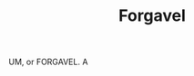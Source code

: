 ---
title: Forgavel
letter: F
permalink: "/definitions/bld-forgavel.html"
body: UM, or FORGAVEL. A
published_at: '2018-07-07'
source: Black's Law Dictionary 2nd Ed (1910)
layout: post
---